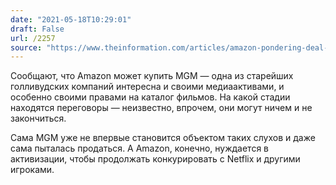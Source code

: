 ```yaml
---
date: "2021-05-18T10:29:01"
draft: False
url: /2257
source: "https://www.theinformation.com/articles/amazon-pondering-deal-to-buy-mgm"
---
```


Сообщают, что Amazon может купить MGM — одна из старейших голливудских компаний интересна и своими медиаактивами, и особенно своими правами на каталог фильмов. На какой стадии находятся переговоры — неизвестно, впрочем, они могут ничем и не закончиться. 

Сама MGM уже не впервые становится объектом таких слухов и даже сама пыталась продаться. А Amazon, конечно, нуждается в активизации, чтобы продолжать конкурировать с Netflix и другими игроками.
